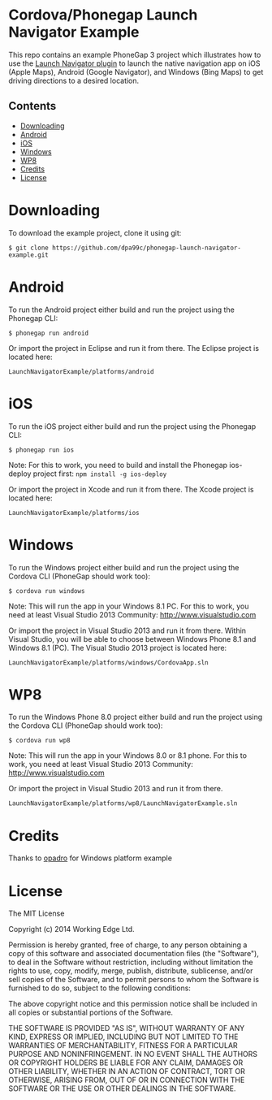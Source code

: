 Cordova/Phonegap Launch Navigator Example
=================================

This repo contains an example PhoneGap 3 project which illustrates how to use the [Launch Navigator plugin](https://github.com/dpa99c/phonegap-launch-navigator) to launch the native navigation app on iOS (Apple Maps), Android (Google Navigator), and Windows (Bing Maps) to get driving directions to a desired location.


## Contents
* [Downloading](#downloading)
* [Android](#android)
* [iOS](#ios)
* [Windows](#windows)
* [WP8](#wp8)
* [Credits](#credits)
* [License](#license)
 
# Downloading

To download the example project, clone it using git:

    $ git clone https://github.com/dpa99c/phonegap-launch-navigator-example.git


# Android

To run the Android project either build and run the project using the Phonegap CLI:

    $ phonegap run android


Or import the project in Eclipse and run it from there. The Eclipse project is located here:

    LaunchNavigatorExample/platforms/android


# iOS

To run the iOS project either build and run the project using the Phonegap CLI:

    $ phonegap run ios

Note: For this to work, you need to build and install the Phonegap ios-deploy project first: `npm install -g ios-deploy`

Or import the project in Xcode and run it from there. The Xcode project is located here:

    LaunchNavigatorExample/platforms/ios

# Windows

To run the Windows project either build and run the project using the Cordova CLI (PhoneGap should work too):

    $ cordova run windows

Note: This will run the app in your Windows 8.1 PC. For this to work, you need at least Visual Studio 2013 Community: http://www.visualstudio.com

Or import the project in Visual Studio 2013 and run it from there. Within Visual Studio, you will be able to choose between Windows Phone 8.1 and Windows 8.1 (PC). The Visual Studio 2013 project is located here:

    LaunchNavigatorExample/platforms/windows/CordovaApp.sln

# WP8

To run the Windows Phone 8.0 project either build and run the project using the Cordova CLI (PhoneGap should work too):

    $ cordova run wp8

Note: This will run the app in your Windows 8.0 or 8.1 phone. For this to work, you need at least Visual Studio 2013 Community: http://www.visualstudio.com

Or import the project in Visual Studio 2013 and run it from there.

	LaunchNavigatorExample/platforms/wp8/LaunchNavigatorExample.sln

# Credits

Thanks to [opadro](https://github.com/opadro) for Windows platform example

License
================

The MIT License

Copyright (c) 2014 Working Edge Ltd.

Permission is hereby granted, free of charge, to any person obtaining a copy
of this software and associated documentation files (the "Software"), to deal
in the Software without restriction, including without limitation the rights
to use, copy, modify, merge, publish, distribute, sublicense, and/or sell
copies of the Software, and to permit persons to whom the Software is
furnished to do so, subject to the following conditions:

The above copyright notice and this permission notice shall be included in
all copies or substantial portions of the Software.

THE SOFTWARE IS PROVIDED "AS IS", WITHOUT WARRANTY OF ANY KIND, EXPRESS OR
IMPLIED, INCLUDING BUT NOT LIMITED TO THE WARRANTIES OF MERCHANTABILITY,
FITNESS FOR A PARTICULAR PURPOSE AND NONINFRINGEMENT. IN NO EVENT SHALL THE
AUTHORS OR COPYRIGHT HOLDERS BE LIABLE FOR ANY CLAIM, DAMAGES OR OTHER
LIABILITY, WHETHER IN AN ACTION OF CONTRACT, TORT OR OTHERWISE, ARISING FROM,
OUT OF OR IN CONNECTION WITH THE SOFTWARE OR THE USE OR OTHER DEALINGS IN
THE SOFTWARE.